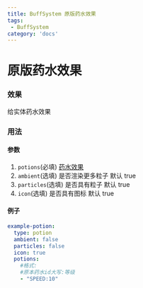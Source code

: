 ```yaml
---
title: BuffSystem 原版药水效果
tags:
 - BuffSystem
category: 'docs'
---
```


# 原版药水效果

### 效果

给实体药水效果

### 用法

#### 参数

1.  `potions`(必填) [药水效果](https://hub.spigotmc.org/javadocs/bukkit/org/bukkit/potion/PotionEffectType.html)
2.  `ambient`(选填) 是否渲染更多粒子 默认 true
3.  `particles`(选填) 是否具有粒子 默认 true
4.  `icon`(选填) 是否具有图标 默认 true

#### 例子

```yaml
example-potion:
  type: potion
  ambient: false
  particles: false
  icon: true
  potions:
    #格式:
    #原本药水id大写:等级
    - "SPEED:10"
```
